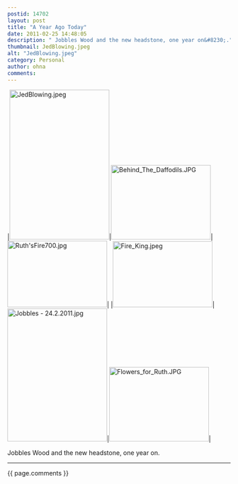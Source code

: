 ```yaml
---
postid: 14702
layout: post
title: "A Year Ago Today"
date: 2011-02-25 14:48:05
description: " Jobbles Wood and the new headstone, one year on&#8230;."
thumbnail: JedBlowing.jpeg
alt: "JedBlowing.jpeg"
category: Personal
author: ohna
comments:
---
```


|<a href="{{ site.baseurl }}/assets_c/2011/02/JedBlowing.html" onclick="window.open('{{ site.baseurl }}/assets_c/2011/02/JedBlowing.html','popup','width=426,height=640,scrollbars=no,resizable=no,toolbar=no,directories=no,location=no,menubar=no,status=no,left=0,top=0'); return false"><img src="{{ site.baseurl }}/assets_c/2011/02/JedBlowing-thumb-225x338.jpeg" width="225" height="338" alt="JedBlowing.jpeg" class="mt-image-none" style="" /></a>|<a href="{{ site.baseurl }}/assets_c/2011/02/Behind_The_Daffodils.html" onclick="window.open('{{ site.baseurl }}/assets_c/2011/02/Behind_The_Daffodils.html','popup','width=2272,height=1704,scrollbars=no,resizable=no,toolbar=no,directories=no,location=no,menubar=no,status=no,left=0,top=0'); return false"><img src="{{ site.baseurl }}/assets_c/2011/02/Behind_The_Daffodils-thumb-225x168.jpg" width="225" height="168" alt="Behind_The_Daffodils.JPG" class="mt-image-none" style="" /></a>|<a href="{{ site.baseurl }}/assets_c/2011/02/Ruth'sFire700.html" onclick="window.open('{{ site.baseurl }}/assets_c/2011/02/Ruth'sFire700.html','popup','width=225,height=150,scrollbars=no,resizable=no,toolbar=no,directories=no,location=no,menubar=no,status=no,left=0,top=0'); return false"><img src="{{ site.baseurl }}/assets_c/2011/02/Ruth'sFire700-thumb-225x150.jpg" width="225" height="150" alt="Ruth'sFire700.jpg" class="mt-image-none" style="" /></a>|
|<a href="{{ site.baseurl }}/assets_c/2011/02/Fire_King.html" onclick="window.open('{{ site.baseurl }}/assets_c/2011/02/Fire_King.html','popup','width=640,height=426,scrollbars=no,resizable=no,toolbar=no,directories=no,location=no,menubar=no,status=no,left=0,top=0'); return false"><img src="{{ site.baseurl }}/assets_c/2011/02/Fire_King-thumb-225x149.jpeg" width="225" height="149" alt="Fire_King.jpeg" class="mt-image-none" style="" /></a>|<a href="{{ site.baseurl }}/assets_c/2011/02/Jobbles - 24.2.2011.html" onclick="window.open('{{ site.baseurl }}/assets_c/2011/02/Jobbles - 24.2.2011.html','popup','width=1704,height=2272,scrollbars=no,resizable=no,toolbar=no,directories=no,location=no,menubar=no,status=no,left=0,top=0'); return false"><img src="{{ site.baseurl }}/assets_c/2011/02/Jobbles - 24.2.2011-thumb-225x300.jpg" width="225" height="300" alt="Jobbles - 24.2.2011.jpg" class="mt-image-none" style="" /></a>|<a href="{{ site.baseurl }}/assets_c/2011/02/Flowers_for_Ruth.html" onclick="window.open('{{ site.baseurl }}/assets_c/2011/02/Flowers_for_Ruth.html','popup','width=2272,height=1704,scrollbars=no,resizable=no,toolbar=no,directories=no,location=no,menubar=no,status=no,left=0,top=0'); return false"><img src="{{ site.baseurl }}/assets_c/2011/02/Flowers_for_Ruth-thumb-225x168.jpg" width="225" height="168" alt="Flowers_for_Ruth.JPG" class="mt-image-none" style="" /></a>|

<p>Jobbles Wood and the new headstone, one year on.</p>

<hr>

{{ page.comments }}


